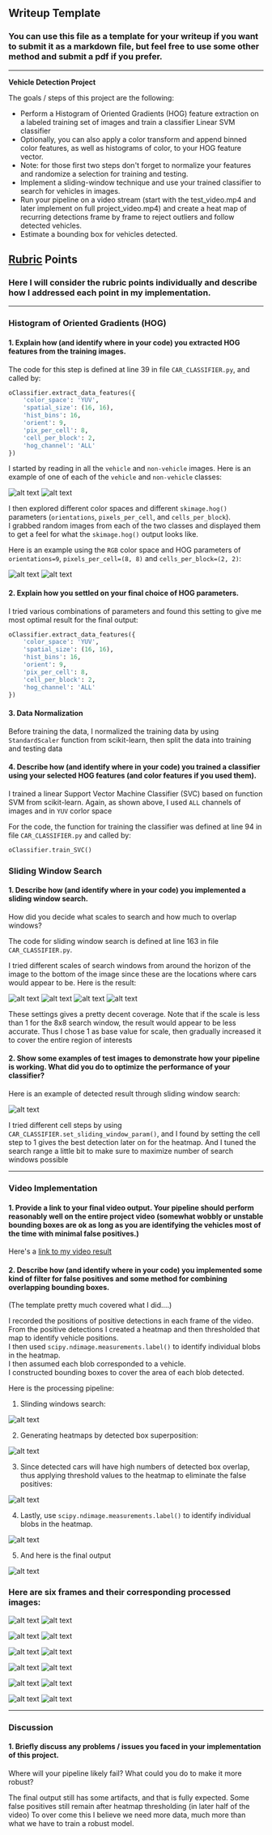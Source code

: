 ## Writeup Template
### You can use this file as a template for your writeup if you want to submit it as a markdown file, but feel free to use some other method and submit a pdf if you prefer.

---

**Vehicle Detection Project**

The goals / steps of this project are the following:

* Perform a Histogram of Oriented Gradients (HOG) feature extraction on a labeled training set of images and train a classifier Linear SVM classifier
* Optionally, you can also apply a color transform and append binned color features, as well as histograms of color, to your HOG feature vector. 
* Note: for those first two steps don't forget to normalize your features and randomize a selection for training and testing.
* Implement a sliding-window technique and use your trained classifier to search for vehicles in images.
* Run your pipeline on a video stream (start with the test_video.mp4 and later implement on full project_video.mp4) and create a heat map of recurring detections frame by frame to reject outliers and follow detected vehicles.
* Estimate a bounding box for vehicles detected.

[//]: # (Image References)
[image1]: ./writeUpImages/01_vechiles_samples.png
[image2]: ./writeUpImages/02_non_vechiles_samples.png
[image3]: ./writeUpImages/03_car_hog.png
[image4]: ./writeUpImages/04_non_car_hog.png
[image5]: ./writeUpImages/05_find_cars.png
[image6]: ./writeUpImages/06_possible_coverage_x10.png
[image7]: ./writeUpImages/07_possible_coverage_x15.png
[image8]: ./writeUpImages/08_possible_coverage_x20.png
[image9]: ./writeUpImages/09_possible_coverage_x25.png
[image10]: ./writeUpImages/10_heat_map.png
[image11]: ./writeUpImages/11_heat_map_thresholded.png
[image12]: ./writeUpImages/12_heat_map_SciPyLabel.png
[image13]: ./writeUpImages/13_final_output1.png
[image14]: ./writeUpImages/14_final_output2.png
[image15]: ./writeUpImages/15_1.png
[image16]: ./writeUpImages/15_1_done.png
[image17]: ./writeUpImages/15_2.png
[image18]: ./writeUpImages/15_2_done.png
[image19]: ./writeUpImages/15_3.png
[image20]: ./writeUpImages/15_3_done.png
[image21]: ./writeUpImages/15_4.png
[image22]: ./writeUpImages/15_4_done.png
[image23]: ./writeUpImages/15_5.png
[image24]: ./writeUpImages/15_5_done.png
[image25]: ./writeUpImages/15_6.png
[image26]: ./writeUpImages/15_6_done.png
[image27]: ./writeUpImages/05_2_find_cars.png

[video1]: ./test_video_output.mp4
[video1]: ./project_video_output.mp4

## [Rubric](https://review.udacity.com/#!/rubrics/513/view) Points
### Here I will consider the rubric points individually and describe how I addressed each point in my implementation.  

---

### Histogram of Oriented Gradients (HOG)

#### 1. Explain how (and identify where in your code) you extracted HOG features from the training images.

The code for this step is defined at line 39 in file `CAR_CLASSIFIER.py`, and called by:

```python
oClassifier.extract_data_features({
    'color_space': 'YUV',
    'spatial_size': (16, 16),
    'hist_bins': 16,
    'orient': 9,
    'pix_per_cell': 8,
    'cell_per_block': 2,
    'hog_channel': 'ALL'
})
```

I started by reading in all the `vehicle` and `non-vehicle` images.  Here is an example of one of each of the `vehicle` and `non-vehicle` classes:

![alt text][image1]
![alt text][image2]

I then explored different color spaces and different `skimage.hog()` parameters (`orientations`, `pixels_per_cell`, and `cells_per_block`).  
I grabbed random images from each of the two classes and displayed them to get a feel for what the `skimage.hog()` output looks like.

Here is an example using the `RGB` color space and HOG parameters of `orientations=9`, `pixels_per_cell=(8, 8)` and `cells_per_block=(2, 2)`:

![alt text][image3]
![alt text][image4]

#### 2. Explain how you settled on your final choice of HOG parameters.

I tried various combinations of parameters and found this setting to give me most optimal result for the final output: 

```python
oClassifier.extract_data_features({
    'color_space': 'YUV',
    'spatial_size': (16, 16),
    'hist_bins': 16,
    'orient': 9,
    'pix_per_cell': 8,
    'cell_per_block': 2,
    'hog_channel': 'ALL'
})
```

#### 3. Data Normalization

Before training the data, I normalized the training data by using `StandardScaler` function from scikit-learn, then split the data into training and testing data

#### 4. Describe how (and identify where in your code) you trained a classifier using your selected HOG features (and color features if you used them).

I trained a linear Support Vector Machine Classifier (SVC) based on function SVM from scikit-learn. 
Again, as shown above, I used `ALL` channels of images and in `YUV` corlor space

For the code, the function for training the classifier was defined at line 94 in file `CAR_CLASSIFIER.py` and called by:

```python
oClassifier.train_SVC()
```

### Sliding Window Search

#### 1. Describe how (and identify where in your code) you implemented a sliding window search.  
How did you decide what scales to search and how much to overlap windows?

The code for sliding window search is defined at line 163 in file `CAR_CLASSIFIER.py`.


I tried different scales of search windows from around the horizon of the image to the bottom of the image since these are the locations where cars would appear to be.
Here is the result:

![alt text][image6]
![alt text][image7]
![alt text][image8]
![alt text][image9]

These settings gives a pretty decent coverage. Note that if the scale is less than 1 for the 8x8 search window, the result would appear to be less accurate.
Thus I chose 1 as base value for scale, then gradually increased it to cover the entire region of interests


#### 2. Show some examples of test images to demonstrate how your pipeline is working.  What did you do to optimize the performance of your classifier?

Here is an example of detected result through sliding window search:

![alt text][image5]

I tried different cell steps by using `CAR_CLASSIFIER.set_sliding_window_param()`, and I found by setting the cell step to 1 gives the best detection later on for the heatmap.
And I tuned the search range a little bit to make sure to maximize number of search windows possible

---

### Video Implementation

#### 1. Provide a link to your final video output.  Your pipeline should perform reasonably well on the entire project video (somewhat wobbly or unstable bounding boxes are ok as long as you are identifying the vehicles most of the time with minimal false positives.)
Here's a [link to my video result](./project_video_output.mp4)


#### 2. Describe how (and identify where in your code) you implemented some kind of filter for false positives and some method for combining overlapping bounding boxes.

(The template pretty much covered what I did....)

I recorded the positions of positive detections in each frame of the video. 
From the positive detections I created a heatmap and then thresholded that map to identify vehicle positions.  
I then used `scipy.ndimage.measurements.label()` to identify individual blobs in the heatmap.  
I then assumed each blob corresponded to a vehicle.  
I constructed bounding boxes to cover the area of each blob detected.  

Here is the processing pipeline:

1. Slinding windows search:

![alt text][image27]

2. Generating heatmaps by detected box superposition:

![alt text][image10]

3. Since detected cars will have high numbers of detected box overlap, thus applying threshold values to the heatmap to eliminate the false positives:

![alt text][image11]

4. Lastly, use `scipy.ndimage.measurements.label()` to identify individual blobs in the heatmap. 

![alt text][image12]

5. And here is the final output

![alt text][image14]


### Here are six frames and their corresponding processed images:

![alt text][image15]
![alt text][image16]

![alt text][image17]
![alt text][image18]

![alt text][image19]
![alt text][image20]

![alt text][image21]
![alt text][image22]

![alt text][image23]
![alt text][image24]

![alt text][image25]
![alt text][image26]

---

### Discussion

#### 1. Briefly discuss any problems / issues you faced in your implementation of this project.  
Where will your pipeline likely fail?  What could you do to make it more robust?

The final output still has some artifacts, and that is fully expected. 
Some false positives still remain after heatmap thresholding (in later half of the video)
To over come this I believe we need more data, much more than what we have to train a robust model. 
